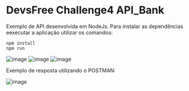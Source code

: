 # DevsFree Challenge4 API_Bank

Exemplo de API desenvolvida em NodeJs.
Para instalar as dependências eexecutar a aplicação utilizar os comandos:

```
npm install
npm run
```
![image](https://user-images.githubusercontent.com/57806160/180628498-a8d054ec-e430-44b4-999d-4ba4f87344b4.png)
![image](https://user-images.githubusercontent.com/57806160/180628501-ce7cb457-4b6f-4ace-a6f7-6de3b585fed8.png)
![image](https://user-images.githubusercontent.com/57806160/180628504-380e85f9-c86f-4b12-a8d5-d264095c9b56.png)

Exemplo de resposta utilizando o POSTMAN:

![image](https://user-images.githubusercontent.com/57806160/180628525-99be2835-3be8-4474-b67d-a9d87520f535.png)
